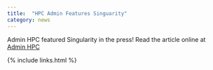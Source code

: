 ```yaml
---
title:  "HPC Admin Features Singuarity"
category: news
---
```


Admin HPC featured Singularity in the press! Read the article online at <a href="http://www.admin-magazine.com/HPC/Articles/Singularity-A-Container-for-HPC" target="_blank">Admin HPC</a>

{% include links.html %}
